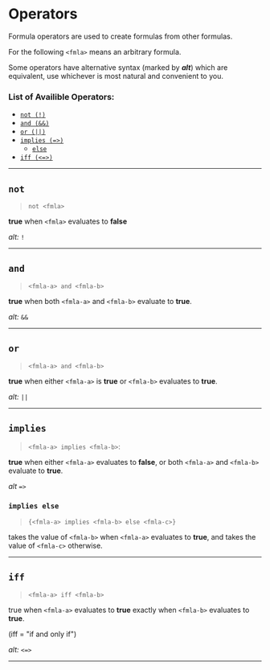 # Operators

Formula operators are used to create formulas from other formulas.

For the following `<fmla>` means an arbitrary formula.

Some operators have alternative syntax (marked by **_alt_**) which are equivalent, use whichever is most natural and convenient to you.

### List of Availible Operators:

- [`not (!)`](./operators.md#not)
- [`and (&&)`](./operators.md#and)
- [`or (||)`](./operators.md#or)
- [`implies (=>)`](./operators.md#implies)
  - [`else`](./operators.md#implies-else)
- [`iff (<=>)`](./operators.md#iff)

---

## `not`

> `not <fmla>`

**true** when `<fmla>` evaluates to **false**

_alt:_ `!`

<!-- ```admonish example
test 123
~~~
tesdt 123
~~~
``` -->

---

## `and`

> `<fmla-a> and <fmla-b>`

**true** when both `<fmla-a>` and `<fmla-b>` evaluate to **true**.

_alt:_ `&&`

---

## `or`

> `<fmla-a> and <fmla-b>`

**true** when either `<fmla-a>` is **true** or `<fmla-b>` evaluates to **true**.

_alt:_ `||`

---

## `implies`

> `<fmla-a> implies <fmla-b>`:

**true** when either `<fmla-a>` evaluates to **false**, or both `<fmla-a>` and `<fmla-b>` evaluate to **true**.

_alt_ `=>`

### `implies else`

> `{<fmla-a> implies <fmla-b> else <fmla-c>}`

takes the value of `<fmla-b>` when `<fmla-a>` evaluates to **true**, and takes the value of `<fmla-c>` otherwise.

---

## `iff`

> `<fmla-a> iff <fmla-b>`

true when `<fmla-a>` evaluates to **true** exactly when `<fmla-b>` evaluates to **true**.

(iff = "if and only if")

_alt:_ `<=>`

---

